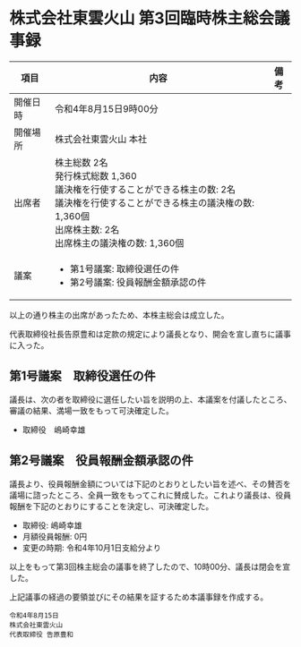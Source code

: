 # 株式会社東雲火山 第3回臨時株主総会議事録

|項目|内容|備考|
|----|----|----|
|開催日時|令和4年8月15日9時00分|
|開催場所|株式会社東雲火山 本社|
|出席者|株主総数 2名<br>発行株式総数 1,360<br>議決権を行使することができる株主の数: 2名<br>議決権を行使することができる株主の議決権の数: 1,360個<br>出席株主数: 2名<br>出席株主の議決権の数: 1,360個|
|議案|<ul><li>第1号議案: 取締役選任の件</li><li>第2号議案: 役員報酬金額承認の件</li></ul>|

以上の通り株主の出席があったため、本株主総会は成立した。

代表取締役社長告原豊和は定款の規定により議長となり、開会を宣し直ちに議事に入った。

## 第1号議案　取締役選任の件

議長は、次の者を取締役に選任したい旨を説明の上、本議案を付議したところ、審議の結果、満場一致をもって可決確定した。
 
- 取締役　嶋崎幸雄

## 第2号議案　役員報酬金額承認の件

議長より、役員報酬金額については下記のとおりとしたい旨を述べ、その賛否を議場に諮ったところ、全員一致をもってこれに賛成した。これより議長は、役員報酬を下記のとおりにすることを決定し、可決確定した。

- 取締役: 嶋崎幸雄
- 月額役員報酬: 0円 
- 変更の時期: 令和4年10月1日支給分より

以上をもって第3回株主総会の議事を終了したので、10時00分、議長は閉会を宣した。

上記議事の経過の要領並びにその結果を証するため本議事録を作成する。

```
令和4年8月15日
株式会社東雲火山
代表取締役 告原豊和
```